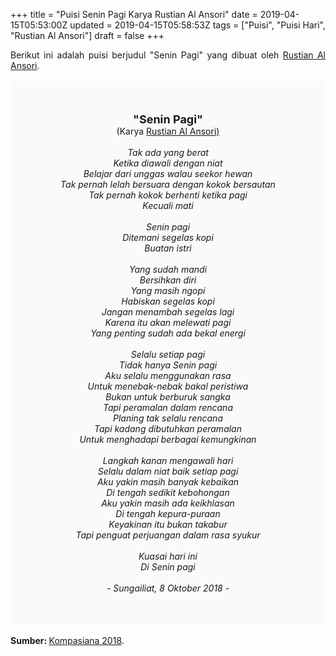 +++
title = "Puisi Senin Pagi Karya Rustian Al Ansori"
date = 2019-04-15T05:53:00Z
updated = 2019-04-15T05:58:53Z
tags = ["Puisi", "Puisi Hari", "Rustian Al Ansori"]
draft = false
+++

<div dir="ltr" style="text-align: left;" trbidi="on"><div dir="ltr" style="text-align: left;" trbidi="on"><div dir="ltr" style="text-align: left;" trbidi="on"><div style="text-align: justify;">Berikut ini adalah puisi berjudul "Senin Pagi" yang dibuat oleh <a href="https://www.kompasiana.com/rustian" target="_blank">Rustian Al Ansori</a>. </div><br /><div style="background: #FAFAFA; font-size: 14px; height: auto; margin: 0 auto; padding: 50px; text-align: center; width: auto;"><span style="font-size: 18px;"><b>"Senin Pagi"</b></span><br />(Karya <a href="https://www.sekata.web.id/tags/rustian-al-ansori" target="_blank">Rustian Al Ansori)</a> <br /><br /><i>Tak ada yang berat<br />Ketika diawali dengan niat<br />Belajar dari unggas walau seekor hewan<br />Tak pernah lelah bersuara dengan kokok bersautan<br />Tak pernah kokok berhenti ketika pagi<br />Kecuali mati<br /><br />Senin pagi<br />Ditemani segelas kopi<br />Buatan istri<br /><br />Yang sudah mandi<br />Bersihkan diri<br />Yang masih ngopi<br />Habiskan segelas kopi<br />Jangan menambah segelas lagi<br />Karena itu akan melewati pagi<br />Yang penting sudah ada bekal energi<br /><br />Selalu setiap pagi<br />Tidak hanya Senin pagi<br />Aku selalu menggunakan rasa<br />Untuk menebak-nebak bakal peristiwa<br />Bukan untuk berburuk sangka<br />Tapi peramalan dalam rencana<br />Planing tak selalu rencana<br />Tapi kadang dibutuhkan peramalan<br />Untuk menghadapi berbagai kemungkinan<br /><br />Langkah kanan mengawali hari<br />Selalu dalam niat baik setiap pagi<br />Aku yakin masih banyak kebaikan<br />Di tengah sedikit kebohongan<br />Aku yakin masih ada keikhlasan<br />Di tengah kepura-puraan<br />Keyakinan itu bukan takabur<br />Tapi penguat perjuangan dalam rasa syukur<br /><br />Kuasai hari ini<br />Di Senin pagi<br /><br />- Sungailiat, 8 Oktober 2018 -</i> </div></div></div><br /><div style="text-align: justify;"><b>Sumber: </b> <a href="https://www.kompasiana.com/rustian/5bba8bf9677ffb624c5a4022/puisi-senin-pagi?page=all" target="_blank">Kompasiana 2018</a>.</div></div>
